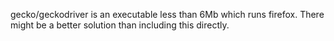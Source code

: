 gecko/geckodriver is an executable less than 6Mb which runs firefox. There might be a better solution than including this directly.
